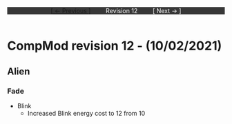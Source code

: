 <div style="width:100%;background-color:#373737;color:#FFFFFF;text-align:center">
<div style="display:inline-block;float:left;padding-left:20%">
<a href="revision11">
[ <- Previous ]
</a>
</div>
<div style="display:inline-block;">
Revision 12
</div>
<div style="display:inline-block;float:right;padding-right:20%">
[ Next -> ]
</div>
</div>

<br />

# CompMod revision 12 - (10/02/2021)
## Alien

### Fade
* Blink
  * Increased Blink energy cost to 12 from 10

<br/>


